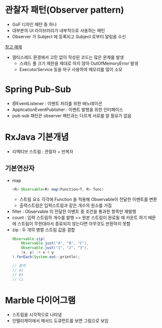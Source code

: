 # 관찰자 패턴(Observer pattern)
- GoF 디자인 패턴 중 하나
- 대부분의 UI 라이브러리가 내부적으로 사용하는 패턴
- Observer 가 Subject 에 등록되고 Subject 로부터 알림을 수신

[참고 예제](https://github.com/pch8388/study-java-base/blob/master/src/test/java/me/study/base/reactive/observer/ObserverTest.java)

- 멀티스레드 환경에서 고민 없이 작성된 코드는 많은 문제를 발생
  - 스레드 풀 크기 제한을 제대로 하지 않아 OutOfMemoryError 발생
  - ExecutorService 등을 마구 사용하여 메모리를 많이 소모

# Spring Pub-Sub
- @EventListener : 이벤트 처리를 위한 애노테이션
- ApplicationEventPublisher : 이벤트 발행을 위한 인터페이스
- pub-sub 패턴은 observer 패턴과는 다르게 서로를 알 필요가 없음

# RxJava 기본개념
- 리액티브 스트림 : 관찰자 + 반복자 

## 기본연산자
- map
  ```java
  <R> Observable<R> map(Function<T, R> func) 
  ```
  - 스트림 요소 각각에 Function 을 적용해 Observable이 전달한 이벤트를 변환
  - 출력스트림은 입력스트림과 같은 개수의 원소를 가짐
- filter : Observable 이 전달한 이벤트 중 조건을 통과한 항목만 재발행
- count : 입력 스트림의 개수를 발행 => 원본 스트림이 완료될 때 카운트 하기 때문에 스트림이 무한대라서 종료되지 않는다면 아무것도 반환하지 못함
- zip : 두 개의 병렬 스트림 값을 결합
  ```java
  Observable.zip(
      Observable.just("A", "B", "C"),
      Observable.just("1", "2", "3"),
      (x, y) -> x + y
  ).forEach(System.out::println);

  // 출력
  // A1
  // B1
  // C1
  ```

# Marble 다이어그램
- 스트림을 시각적으로 나타냄
- 인텔리제이에서 메서드 도큐먼트를 보면 그림으로 보임
